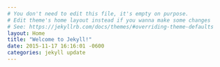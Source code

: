 ```yaml
---
# You don't need to edit this file, it's empty on purpose.
# Edit theme's home layout instead if you wanna make some changes
# See: https://jekyllrb.com/docs/themes/#overriding-theme-defaults
layout: Home
title: "Welcome to Jekyll!"
date: 2015-11-17 16:16:01 -0600
categories: jekyll update
---
```

